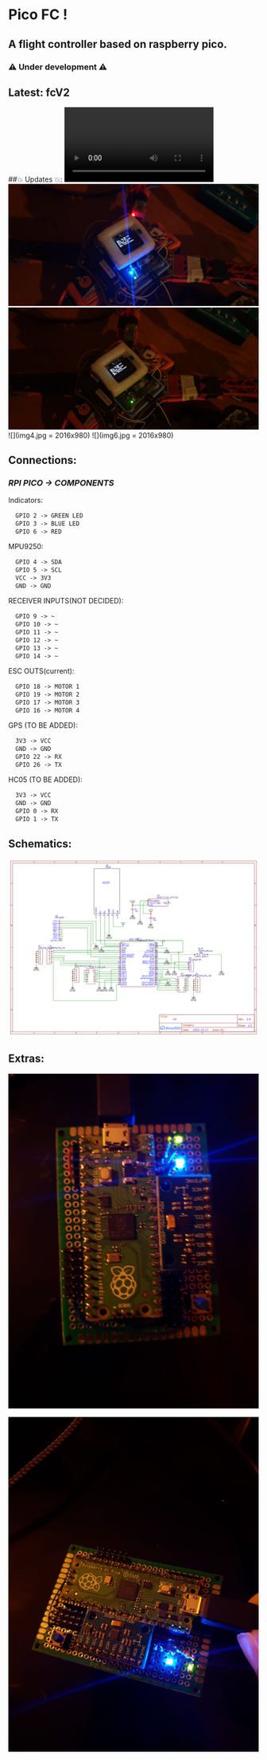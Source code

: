 # Pico FC !
## A flight controller based on raspberry pico.
### ⚠️ Under development ⚠️

## Latest: fcV2

##💥 Updates 💥: 
![plot](vid1.mp4)
![plot](img1.jpg)
![plot](img2.jpg)
![](img4.jpg = 2016x980)
![](img6.jpg = 2016x980)

## Connections:

### *RPI PICO -> COMPONENTS*

Indicators:
```
  GPIO 2 -> GREEN LED
  GPIO 3 -> BLUE LED
  GPIO 6 -> RED
```

MPU9250:
```
  GPIO 4 -> SDA
  GPIO 5 -> SCL
  VCC -> 3V3
  GND -> GND
```

RECEIVER INPUTS(NOT DECIDED):
```
  GPIO 9 -> ~
  GPIO 10 -> ~
  GPIO 11 -> ~
  GPIO 12 -> ~
  GPIO 13 -> ~
  GPIO 14 -> ~
```

ESC OUTS(current):
```
  GPIO 18 -> MOTOR 1
  GPIO 19 -> MOTOR 2
  GPIO 17 -> MOTOR 3
  GPIO 16 -> MOTOR 4
```

GPS (TO BE ADDED):
```
  3V3 -> VCC
  GND -> GND
  GPIO 22 -> RX
  GPIO 26 -> TX
```

HC05 (TO BE ADDED):
```
  3V3 -> VCC
  GND -> GND
  GPIO 0 -> RX
  GPIO 1 -> TX
```

## Schematics:
![plot](Schematic_Quadcopter_2022-10-23.png)

## Extras:
![plot](pico1.jpg)

![plot](pico2.jpg)
